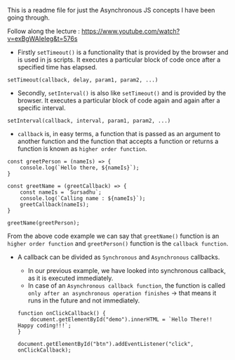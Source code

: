 This is a readme file for just the Asynchronous JS concepts I have been going through.

Follow along the lecture : https://www.youtube.com/watch?v=exBgWAIeIeg&t=576s

- Firstly `setTimeout()` is a functionality that is provided by the browser and is used in js scripts. It executes a particular block of code once after a specified time has elapsed.
```
setTimeout(callback, delay, param1, param2, ...)
```

- Secondly, `setInterval()` is also like `setTimeout()` and is provided by the browser. It executes a particular block of code again and again after a specific interval.
```
setInterval(callback, interval, param1, param2, ...)
```

- `callback` is, in easy terms, a function that is passed as an argument to another function and the function that accepts a function or returns a function is known as `higher order function`.

```
const greetPerson = (nameIs) => {
    console.log(`Hello there, ${nameIs}`);
}

const greetName = (greetCallback) => {
    const nameIs = `Sursadhu`;
    console.log(`Calling name : ${nameIs}`);
    greetCallback(nameIs);
}

greetName(greetPerson);
```
From the above code example we can say that 
`greetName()` function is an `higher order function` and `greetPerson()` function is the `callback function`. 

- A callback can be divided as `Synchronous` and `Asynchronous` callbacks. 
    - In our previous example, we have looked into synchronous callback, as it is executed immediately.
    - In case of an `Asynchronous callback function`, the function is called `only after an asynchronous operation finishes` -> that means it runs in the future and not immediately.

    ```
    function onClickCallback() {
        document.getElementById("demo").innerHTML = `Hello There!! Happy coding!!!`;
    }  

    document.getElementById("btn").addEventListener("click", onClickCallback);
    ```